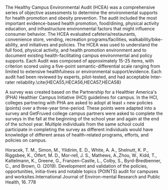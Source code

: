 The Healthy Campus Environmental Audit (HCEA) was a comprehensive series of objective assessments to determine the environmental supports for health promotion and obesity prevention. 
The audit included the most important evidence-based health promotion, food/dining, physical activity education, and infrastructure environmental factors that might influence consumer behavior. 
The HCEA evaluated cafeteria/restaurants, convenience store, vending, recreation programs/facilities, walkability/bike-ability, and initiatives and policies.
The HCEA was used to understand the full food, physical activity, and health promotion environment and to document existing health-facilitating campus environmental and policy supports. Each Audit was composed of approximately 15-25 items, with criterion scored using a five-point semantic-differential scale ranging from limited to extensive healthfulness or environmental support/evidence.  Each audit had been reviewed by experts, pilot-tested, and had acceptable Inter-rater reliability.\cite{HECA55,HECA56,HECA57,HECA58} 

A survey was created based on the Partnership for a Healthier America's (PHA) Healthier Campus Initiative (HCI) guidelines for campus. 
In the HCI, colleges partnering with PHA are asked to adopt at least `x` new policies (points) over a three-year time-period. 
These points were adapted into a survey and GetFruved college campus partners were asked to complete the surveys in the fall at the beginning of the school year and again at the end of the school year. 
Multiple individuals from the same school could participate in completing the survey as different individuals would have knowledge of different areas of health-related programs, efforts, and policies on campus.



Horacek, T. M., Simon, M., Yildirim, E. D., White, A. A., Shelnutt, K. P., Riggsbee, K., Olfert, M. D., Mor-rell, J. S., Mathews, A.,Zhou, W., Kidd, T., Kattelmann, K., Greene, G., Franzen-Castle, L., Colby, S., Byrd-Bredbenner, C., and Brown, O. (2019).  Development and validation of the policies, opportunities, initia-tives and notable topics (POINTS) audit for campuses and worksites.International Journal of Environ-mental Research and Public Health, 16. 778



